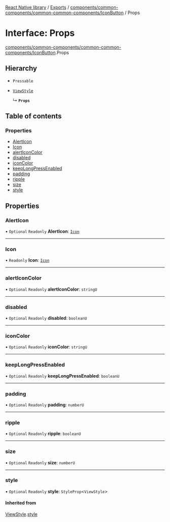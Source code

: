 [React Native library](../index.md) / [Exports](../modules.md) / [components/common-components/common-common-components/IconButton](../modules/components_common_components_common_common_components_IconButton.md) / Props

# Interface: Props

[components/common-components/common-common-components/IconButton](../modules/components_common_components_common_common_components_IconButton.md).Props

## Hierarchy

- `Pressable`

- [`ViewStyle`](types_CommonNativeProps.ViewStyle.md)

  ↳ **`Props`**

## Table of contents

### Properties

- [AlertIcon](components_common_components_common_common_components_IconButton.Props.md#alerticon)
- [Icon](components_common_components_common_common_components_IconButton.Props.md#icon)
- [alertIconColor](components_common_components_common_common_components_IconButton.Props.md#alerticoncolor)
- [disabled](components_common_components_common_common_components_IconButton.Props.md#disabled)
- [iconColor](components_common_components_common_common_components_IconButton.Props.md#iconcolor)
- [keepLongPressEnabled](components_common_components_common_common_components_IconButton.Props.md#keeplongpressenabled)
- [padding](components_common_components_common_common_components_IconButton.Props.md#padding)
- [ripple](components_common_components_common_common_components_IconButton.Props.md#ripple)
- [size](components_common_components_common_common_components_IconButton.Props.md#size)
- [style](components_common_components_common_common_components_IconButton.Props.md#style)

## Properties

### AlertIcon

• `Optional` `Readonly` **AlertIcon**: [`Icon`](icons_icons_common_types.Icon.md)

___

### Icon

• `Readonly` **Icon**: [`Icon`](icons_icons_common_types.Icon.md)

___

### alertIconColor

• `Optional` `Readonly` **alertIconColor**: `stringU`

___

### disabled

• `Optional` `Readonly` **disabled**: `booleanU`

___

### iconColor

• `Optional` `Readonly` **iconColor**: `stringU`

___

### keepLongPressEnabled

• `Optional` `Readonly` **keepLongPressEnabled**: `booleanU`

___

### padding

• `Optional` `Readonly` **padding**: `numberU`

___

### ripple

• `Optional` `Readonly` **ripple**: `booleanU`

___

### size

• `Optional` `Readonly` **size**: `numberU`

___

### style

• `Optional` `Readonly` **style**: `StyleProp`\<`ViewStyle`\>

#### Inherited from

[ViewStyle](types_CommonNativeProps.ViewStyle.md).[style](types_CommonNativeProps.ViewStyle.md#style)
